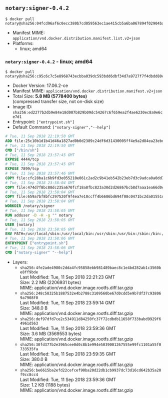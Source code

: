 ## `notary:signer-0.4.2`

```console
$ docker pull notary@sha256:04fcd96af6c0ecc380b7cd059563ec1ae415cb5a6ba067894f02904ba5078ea0
```

-	Manifest MIME: `application/vnd.docker.distribution.manifest.list.v2+json`
-	Platforms:
	-	linux; amd64

### `notary:signer-0.4.2` - linux; amd64

```console
$ docker pull notary@sha256:c95c6c7c5e8968743ecbba039dc593bdd6dbf34d7a9727f7f4dbdd80cb84699e
```

-	Docker Version: 17.06.2-ce
-	Manifest MIME: `application/vnd.docker.distribution.manifest.v2+json`
-	Total Size: **5.8 MB (5778400 bytes)**  
	(compressed transfer size, not on-disk size)
-	Image ID: `sha256:ed2277b2db9e84e18d007b829b09dc54267c6f659ea2f4ae6230ec8a9e6ce7d1`
-	Entrypoint: `["entrypoint.sh"]`
-	Default Command: `["notary-signer","--help"]`

```dockerfile
# Tue, 11 Sep 2018 22:19:50 GMT
ADD file:25c10b1d1b41d46a1827ad0b0d2389c24df6d31430005ff4e9a2d84ea23ebd42 in / 
# Tue, 11 Sep 2018 22:19:50 GMT
CMD ["/bin/sh"]
# Tue, 11 Sep 2018 23:57:45 GMT
EXPOSE 4444/tcp
# Tue, 11 Sep 2018 23:57:45 GMT
EXPOSE 7899/tcp
# Tue, 11 Sep 2018 23:57:46 GMT
COPY file:cfc28ba1c6b9fd3e055210e061c2ad2c9b41eb542b23eb7d3c9adca0a0dd775d in /notary/signer/ 
# Tue, 11 Sep 2018 23:58:04 GMT
COPY file:474d7f8bc88dc235a670fcf18a8fbc823a30d2d26867bcb8d7aaa1ea66d0cd00 in /notary/signer/ 
# Tue, 11 Sep 2018 23:58:04 GMT
COPY file:659a7bf8bfc297520f9f4ea7e10ccff4b6686bd694f08c0471bc2da01551deb8 in /notary/signer/ 
# Tue, 11 Sep 2018 23:58:04 GMT
WORKDIR /notary/signer
# Tue, 11 Sep 2018 23:58:05 GMT
RUN adduser -D -H -g "" notary
# Tue, 11 Sep 2018 23:58:05 GMT
USER [notary]
# Tue, 11 Sep 2018 23:58:05 GMT
ENV PATH=/usr/local/sbin:/usr/local/bin:/usr/sbin:/usr/bin:/sbin:/bin:/notary/signer
# Tue, 11 Sep 2018 23:58:06 GMT
ENTRYPOINT ["entrypoint.sh"]
# Tue, 11 Sep 2018 23:58:06 GMT
CMD ["notary-signer" "--help"]
```

-	Layers:
	-	`sha256:4fe2ade4980c2dda4fc95858ebb981489baec8c1e4bd282ab1c3560be8ff9bde`  
		Last Modified: Tue, 11 Sep 2018 22:21:23 GMT  
		Size: 2.2 MB (2206931 bytes)  
		MIME: application/vnd.docker.image.rootfs.diff.tar.gzip
	-	`sha256:248c58325b1887532e4b2788c3109560be67d0cdd5e9b7df37c938069a7908f0`  
		Last Modified: Tue, 11 Sep 2018 23:59:14 GMT  
		Size: 348.0 B  
		MIME: application/vnd.docker.image.rootfs.diff.tar.gzip
	-	`sha256:def97dfd7ce2c534911d84250fc37f72cdbdb11658f733babd9929f64961d563`  
		Last Modified: Tue, 11 Sep 2018 23:59:36 GMT  
		Size: 3.6 MB (3569553 bytes)  
		MIME: application/vnd.docker.image.rootfs.diff.tar.gzip
	-	`sha256:30fd377b2e3965cee0d0c8b1e994e5039001267555e99fc1101a55f0733535fa`  
		Last Modified: Tue, 11 Sep 2018 23:59:35 GMT  
		Size: 380.0 B  
		MIME: application/vnd.docker.image.rootfs.diff.tar.gzip
	-	`sha256:be6615ba2efd22cefcef90ba20d22db1cb9937dc73d16cd642b35a20f9cc8cc4`  
		Last Modified: Tue, 11 Sep 2018 23:59:36 GMT  
		Size: 1.2 KB (1188 bytes)  
		MIME: application/vnd.docker.image.rootfs.diff.tar.gzip
